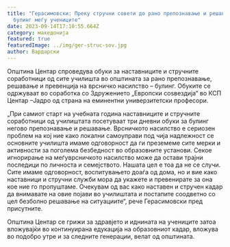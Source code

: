 ```yaml
---
title: "Герасимовски: Преку стручни совети до рано препознавање и решавање на
  булинг меѓу учениците"
date: 2023-09-14T17:10:55.664Z
category: македонија
featured: true
featuredImage: ../img/ger-struc-sov.jpg
author: Вардарски
---
```

<!--StartFragment-->

Општина Центар спроведува обуки за наставниците и стручните соработници од сите училишта во општината за рано препознавање, решавање и превенција на врсничко насилство – булинг. Обуките се одржуваат во соработка со Здружението „Европски соѕвездија“ во КСП Центар –Јадро од страна на еминентни универзитетски професори.

„При самиот старт на учебната година наставниците и стручните соработници од училиштата посетуваат три дневни обуки за булинг негово препознавање и решавање. Врсничкото насилство е сериозен проблем на кој ние како локални самоуправи под чија надлежност се основните училишта имаме одговорност да ги преземеме сите мерки и активности за поголема безбедност во образовните установи. Секое игнорирање на меѓуврсничкото насилство може да остави трајни последици по личноста и семејството. Нашата цел е тоа да не се случи. Сите имаме одговорност, воспитувањето доаѓа од дома, но и вие како наставници и стручни служби мора да укажете и превенирате за она кое ние го пропуштаме. Очекувам од вас како наставен и стручен кадар да внимавате на овие појави во училиштата и постапите соодветно со цел безболно решавање на ситуациите“, рече Герасимовски пред присутните.

Општина Центар се грижи за здравјето и иднината на учениците затоа вложувајќи во континуирана едукација на образовниот кадар, вложува во подобро утре и за следните генерации, велат од општината. 

<!--EndFragment-->